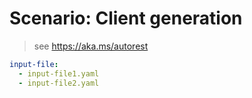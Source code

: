 # Scenario: Client generation

> see https://aka.ms/autorest

``` yaml 
input-file: 
  - input-file1.yaml
  - input-file2.yaml

```